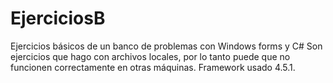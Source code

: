 # EjerciciosB
Ejercicios básicos de un banco de problemas con Windows forms y C#
Son ejercicios que hago con archivos locales,
por lo tanto puede que no funcionen correctamente en otras máquinas.
Framework usado 4.5.1.
